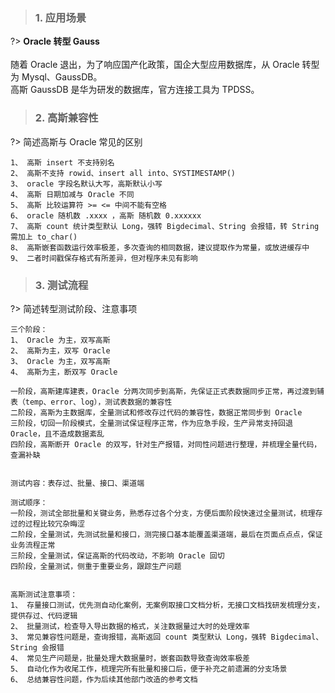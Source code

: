 <!-- Oracle 转型 GaussDB -->

> ### 1. 应用场景

?> <b> Oracle 转型 Gauss </b><br>
<br>
随着 Oracle 退出，为了响应国产化政策，国企大型应用数据库，从 Oracle 转型为 Mysql、GaussDB。 <br>
高斯 GaussDB 是华为研发的数据库，官方连接工具为 TPDSS。

> ### 2. 高斯兼容性

?> 简述高斯与 Oracle 常见的区别

```  
1、 高斯 insert 不支持别名
2、 高斯不支持 rowid、insert all into、SYSTIMESTAMP()
3、 oracle 字段名默认大写，高斯默认小写
4、 高斯 日期加减与 Oracle 不同
5、 高斯 比较运算符 >= <= 中间不能有空格
6、 oracle 随机数 .xxxx ，高斯 随机数 0.xxxxxx
7、 高斯 count 统计类型默认 Long，强转 Bigdecimal、String 会报错，转 String 需加上 to_char()
8、 高斯嵌套函数运行效率极差，多次查询的相同数据，建议提取作为常量，或放进缓存中
9、 二者时间戳保存格式有所差异，但对程序未见有影响
```

> ### 3. 测试流程

?> 简述转型测试阶段、注意事项

```  
三个阶段：
1、 Oracle 为主，双写高斯
2、 高斯为主，双写 Oracle
3、 Oracle 为主，双写高斯
4、 高斯为主，断双写 Oracle

一阶段，高斯建库建表，Oracle 分两次同步到高斯，先保证正式表数据同步正常，再过渡到辅表（temp、error、log），测试表数据的兼容性
二阶段，高斯为主数据库，全量测试和修改存过代码的兼容性，数据正常同步到 Oracle 
三阶段，切回一阶段模式，全量测试保证程序正常，作为应急手段，生产异常支持回退 Oracle，且不造成数据紊乱
四阶段，高斯断开 Oracle 的双写，针对生产报错，对同性问题进行整理，并梳理全量代码，查漏补缺


测试内容：表存过、批量、接口、渠道端

测试顺序：
一阶段，测试全部批量和关键业务，熟悉存过各个分支，方便后面阶段快速过全量测试，梳理存过的过程比较冗杂晦涩
二阶段，全量测试，先测试批量和接口，测完接口基本能覆盖渠道端，最后在页面点点点，保证业务流程正常
三阶段，全量测试，保证高斯的代码改动，不影响 Oracle 回切
四阶段，全量测试，侧重于重要业务，跟踪生产问题


高斯测试注意事项：
1、 存量接口测试，优先测自动化案例，无案例取接口文档分析，无接口文档找研发梳理分支，提供存过、代码逻辑
2、 批量测试，检查导入导出数据的格式，关注数据量过大时的处理效率
3、 常见兼容性问题是，查询报错，高斯返回 count 类型默认 Long，强转 Bigdecimal、String 会报错
4、 常见生产问题是，批量处理大数据量时，嵌套函数导致查询效率极差
5、 自动化作为收尾工作，梳理完所有批量和接口后，便于补充之前遗漏的分支场景
6、 总结兼容性问题，作为后续其他部门改造的参考文档
```  